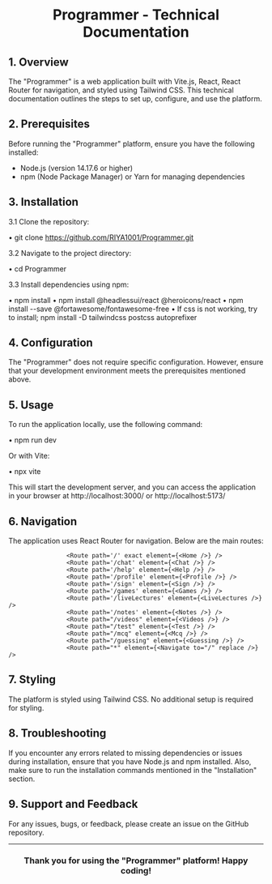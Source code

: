 <h1 align="center">Programmer - Technical Documentation</h1>



<h2>1.	Overview</h2>

The "Programmer" is a web application built with Vite.js, React, React Router for navigation, and styled using Tailwind CSS. This technical documentation outlines the steps to set up, configure, and use the platform.



<h2>2.	Prerequisites</h2>

Before running the "Programmer" platform, ensure you have the following installed:

-	Node.js (version 14.17.6 or higher)
-	npm (Node Package Manager) or Yarn for managing dependencies



<h2>3.	Installation</h2>

3.1	Clone the repository:

•	git clone https://github.com/RIYA1001/Programmer.git

3.2	Navigate to the project directory:

•	cd Programmer

3.3	Install dependencies using npm:

•	npm install
•	npm install @headlessui/react @heroicons/react
•	npm install --save @fortawesome/fontawesome-free
•	If css is not working, try to install; npm install -D tailwindcss postcss autoprefixer



<h2>4.	Configuration</h2>

The "Programmer" does not require specific configuration. However, ensure that your development environment meets the prerequisites mentioned above.



<h2>5.	Usage</h2>

To run the application locally, use the following command:

•	npm run dev

Or with Vite:

•	npx vite

This will start the development server, and you can access the application in your browser at http://localhost:3000/ or http://localhost:5173/



<h2>6.	Navigation</h2>

The application uses React Router for navigation. Below are the main routes:

                    <Route path='/' exact element={<Home />} />
                    <Route path='/chat' element={<Chat />} />
                    <Route path='/help' element={<Help />} />
                    <Route path='/profile' element={<Profile />} />
                    <Route path='/sign' element={<Sign />} />
                    <Route path='/games' element={<Games />} />
                    <Route path='/liveLectures' element={<LiveLectures />} />
                    <Route path='/notes' element={<Notes />} />
                    <Route path="/videos" element={<Videos />} />
                    <Route path="/test" element={<Test />} />
                    <Route path="/mcq" element={<Mcq />} />
                    <Route path="/guessing" element={<Guessing />} />
                    <Route path="*" element={<Navigate to="/" replace />} />
               


<h2>7.	Styling</h2>

The platform is styled using Tailwind CSS. No additional setup is required for styling.



<h2>8.	Troubleshooting</h2>

If you encounter any errors related to missing dependencies or issues during installation, ensure that you have Node.js and npm installed. Also, make sure to run the installation commands mentioned in the "Installation" section.



<h2>9.	Support and Feedback</h2>

For any issues, bugs, or feedback, please create an issue on the GitHub repository.


---


<h3 align="center">Thank you for using the "Programmer" platform! Happy coding!</h3>
